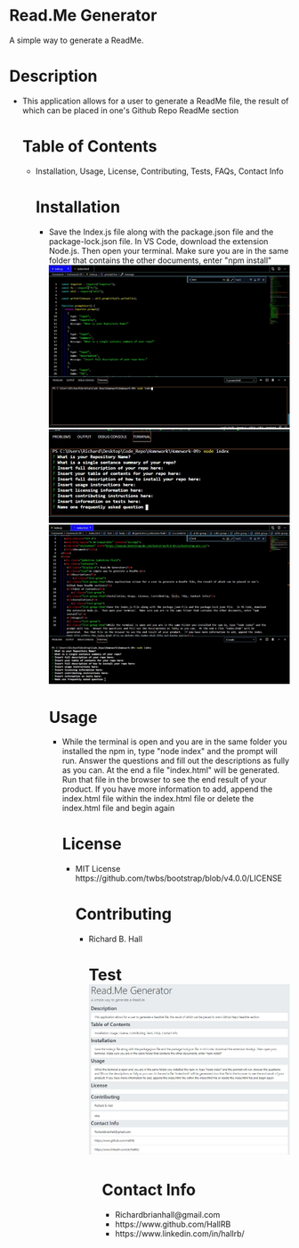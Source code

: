 <html lang="en">
<head>
  <meta charset="UTF-8">
  <meta http-equiv="X-UA-Compatible" content="ie=edge">
  <link rel="stylesheet" href="https://maxcdn.bootstrapcdn.com/bootstrap/4.0.0/css/bootstrap.min.css">
  <title>Document</title>
</head>
<body>
  <div class="jumbotron jumbotron-fluid">
  <div class="container">
    <h1 class="display-4"> Read.Me Generator</h1>
    <p class="lead">A simple way to generate a ReadMe.</p>
    <h1>Description</h1>
        <ul class="list-group">
    <li class="list-group-item">This application allows for a user to generate a ReadMe file, the result of which can be placed in one's Github Repo ReadMe section</li>
    <h1>Table of Contents</h1>
       <ul class="list-group">
    <li class="list-group-item">Installation, Usage, License, Contributing, Tests, FAQs, Contact Info</li>
    <h1>Installation</h1>
       <ul class="list-group">
    <li class="list-group-item">Save the Index.js file along with the package.json file and the package-lock.json file.  In VS Code, download the extension Node.js.  Then open your terminal.  Make sure you are in the same folder that contains the other documents, enter "npm install"
      <img src="instruct1.JPG">
      <img src="instruct2.JPG">
      <img src="instruct3.JPG">
    </li>
    <h1>Usage</h1>
    <ul class="list-group">
    <li class="list-group-item">While the terminal is open and you are in the same folder you installed the npm in, type "node index" and the prompt will run.  Answer the questions and fill out the descriptions as fully as you can.  At the end a file "index.html" will be generated.  Run that file in the browser to see the end result of your product.  If you have more information to add, append the index.html file within the index.html file or delete the index.html file and begin again</li>
    <h1>License</h1>
    <ul class="list-group">
      <li class="list-group-item">MIT License </br> https://github.com/twbs/bootstrap/blob/v4.0.0/LICENSE</li>
    <h1>Contributing</h1>
    <ul class="list-group">
    <li class="list-group-item">Richard B. Hall</li>
      <h1>Test </br> <img src="test1.JPG"></h1>
    <ul class="list-group">
    <h1>Contact Info</h1>
        <ul class="list-group">
    <li class="list-group-item">Richardbrianhall@gmail.com</li>
    <li class="list-group-item">https://www.github.com/HallRB</li>
    <li class="list-group-item">https://www.linkedin.com/in/hallrb/</li>
    </ul>
  </div>
</div>
</body>
</html>
